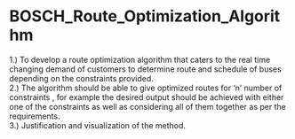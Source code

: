 # BOSCH_Route_Optimization_Algorithm
1.) To develop a route optimization algorithm that caters to the real time changing demand of customers to determine route and schedule of buses depending on the constraints provided.    
2.) The algorithm should be able to give optimized routes for ‘n’ number of constraints , for example the desired output should be achieved with either one of the constraints as well as considering all of them together as per the requirements.      
3.) Justification and visualization of the method.
